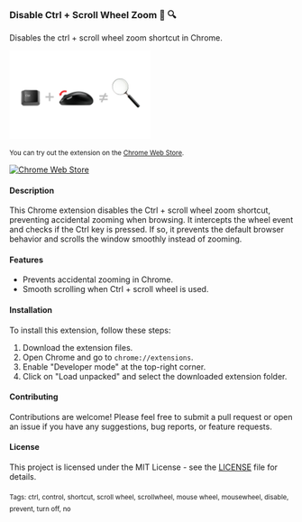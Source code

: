 
### Disable Ctrl + Scroll Wheel Zoom 🚫 🔍


Disables the ctrl + scroll wheel zoom shortcut in Chrome.

<img src="images/screenshot.png" alt="Logo" width="250">

<sub>

You can try out the extension on the [Chrome Web Store](https://chromewebstore.google.com/detail/mdpfkohgfpidohkakdbpmnngaocglmhl?hl=en&authuser=1). 
<br>

</sub>

[![Chrome Web Store](https://img.shields.io/chrome-web-store/v/mdpfkohgfpidohkakdbpmnngaocglmhl.svg?style=flat-square&label=Chrome%20Web%20Store&logo=google-chrome&logoColor=white)](https://chromewebstore.google.com/detail/mdpfkohgfpidohkakdbpmnngaocglmhl?hl=en&authuser=1)

#### Description

This Chrome extension disables the Ctrl + scroll wheel zoom shortcut, preventing accidental zooming when browsing. It intercepts the wheel event and checks if the Ctrl key is pressed. If so, it prevents the default browser behavior and scrolls the window smoothly instead of zooming.

#### Features

- Prevents accidental zooming in Chrome.
- Smooth scrolling when Ctrl + scroll wheel is used.

#### Installation

To install this extension, follow these steps:
1. Download the extension files.
2. Open Chrome and go to `chrome://extensions`.
3. Enable "Developer mode" at the top-right corner.
4. Click on "Load unpacked" and select the downloaded extension folder.


#### Contributing

Contributions are welcome! Please feel free to submit a pull request or open an issue if you have any suggestions, bug reports, or feature requests.

#### License

This project is licensed under the MIT License - see the [LICENSE](LICENSE) file for details.

<sub>
Tags: ctrl, control, shortcut, scroll wheel, scrollwheel, mouse wheel, mousewheel, disable, prevent, turn off, no
</sub>
